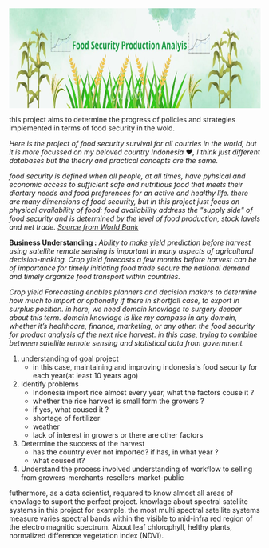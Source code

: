 <img align="center" alt="coding" src="https://github.com/MujibSukriLuman/food-security-production-analysis/blob/main/food%20security.jpg" width="1200" height="200" style="max-width: 100%;">

this project aims to determine the progress of policies and strategies implemented in terms of food security in the wold.

*Here is the project of food security survival for all coutries in the world, but it is more focussed on my beloved country Indonesia ♥️, I think just different databases but the theory and practical concepts are the same.*

*food security is defined when all people, at all times, have pyhsical and economic access to sufficient safe and nutritious food that meets their diartary needs and food preferences for an active and healthy life. there are many dimensions of food security, but in this project just focus on physical availability of food: food availability address the "supply side" of food security and is determined by the level of food production, stock lavels and net trade. [Source from World Bank](https://www.worldbank.org/en/topic/agriculture/brief/food-security-update/what-is-food-security)*


**Business Understanding :**
*Ability to make yield prediction before harvest using satellite remote sensing is important in many aspects of agricultural decision-making. Crop yield forecasts a few months before harvest can be of importance for timely initiating food trade secure the national demand and timely organize food transport within countries.*

*Crop yield Forecasting enables planners and decision makers to determine how much to import or optionally if there in shortfall case, to export in surplus position. in here, we need domain knowlage to surgery deeper about this term. domain knowlage is like my compass in any domain, whether it’s healthcare, finance, marketing, or any other.
the food security for product analysis of the next rice harvest. in this case, trying to combine between satellite remote sensing and statistical data from government.*
  
1. understanding of goal project
   - in this case, maintaining and improving indonesia`s food security for each year(at least 10 years ago)
2. Identify problems
   - Indonesia import rice almost every year, what the factors couse it ?
   - whether the rice harvest is small form the growers ?
   - if yes, what coused it ?
   - shortage of fertilizer
   - weather
   - lack of interest in growers or there are other factors
3. Determine the success of the harvest
   - has the country ever not imported? if has, in what year ?
   - what coused it?
4. Understand the process involved understanding of workflow to selling
   from growers-merchants-resellers-market-public

futhermore, as a data scientist, requared to know almost all areas of knowlage to suport the perfect project. knowlage about spectral satellite systems in this project for example. the most multi spectral satellite systems measure varies spectral bands within the visible to mid-infra red region of the electro magnitic spectrum. About leaf chlorophyll, helthy plants, normalized difference vegetation index (NDVI).








